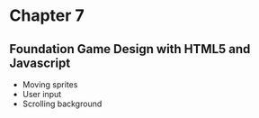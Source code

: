 Chapter 7
========
Foundation Game Design with HTML5 and Javascript
----------
* Moving sprites 
* User input
* Scrolling background

